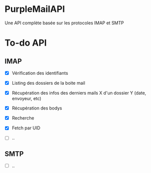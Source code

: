 # PurpleMailAPI

Une API complète basée sur les protocoles IMAP et SMTP

# To-do API

## IMAP

- [x] Vérification des identifiants

- [x] Listing des dossiers de la boite mail

- [x] Récupération des infos des derniers mails X d'un dossier Y (date, envoyeur, etc)

- [x] Récupération des bodys

- [x] Recherche

- [x] Fetch par UID

- [ ] ..

## SMTP

- [ ] ..



